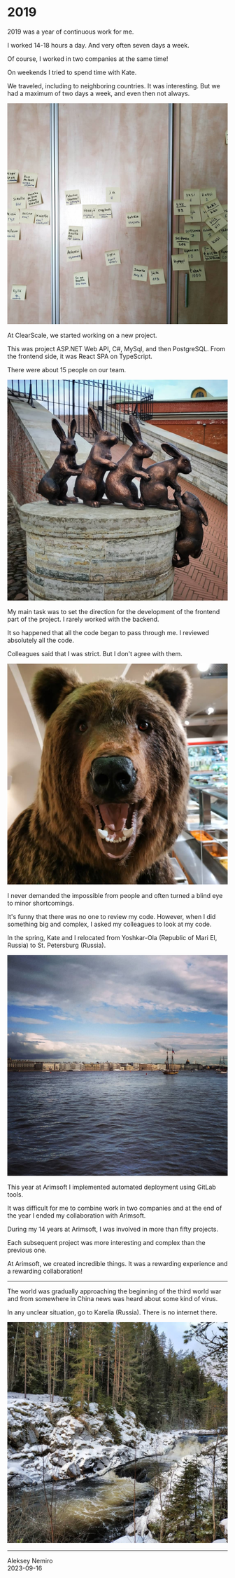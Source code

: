 # 2019

2019 was a year of continuous work for me.

I worked 14-18 hours a day. And very often seven days a week.

Of course, I worked in two companies at the same time!

On weekends I tried to spend time with Kate.

We traveled, including to neighboring countries.
It was interesting. But we had a maximum of two days a week, and even then not always.

![Walk around Suomi](assets/suomi.jpg)

At ClearScale, we started working on a new project.

This was project ASP.NET Web API, C#, MySql, and then PostgreSQL.
From the frontend side, it was React SPA on TypeScript.

There were about 15 people on our team.

![Hares](assets/spb_hares.jpg)

My main task was to set the direction for the development of the frontend part of the project.
I rarely worked with the backend.

It so happened that all the code began to pass through me. I reviewed absolutely all the code.

Colleagues said that I was strict. But I don't agree with them.

![Bear](assets/spb_bear.jpg)

I never demanded the impossible from people and often turned a blind eye to minor shortcomings.

It's funny that there was no one to review my code.
However, when I did something big and complex, I asked my colleagues to look at my code.

In the spring, Kate and I relocated from Yoshkar-Ola (Republic of Mari El, Russia) to St. Petersburg (Russia).

![St. Petersburg](assets/spb.jpg)

This year at Arimsoft I implemented automated deployment using GitLab tools.

It was difficult for me to combine work in two companies and at the end of the year I ended my collaboration with Arimsoft.

During my 14 years at Arimsoft, I was involved in more than fifty projects.

Each subsequent project was more interesting and complex than the previous one.

At Arimsoft, we created incredible things. It was a rewarding experience and a rewarding collaboration!

---

The world was gradually approaching the beginning of the third world war and from somewhere in China news was heard about some kind of virus.

In any unclear situation, go to Karelia (Russia). There is no internet there.

![Karelia](assets/karelia.jpg)

---
Aleksey Nemiro  
2023-09-16
